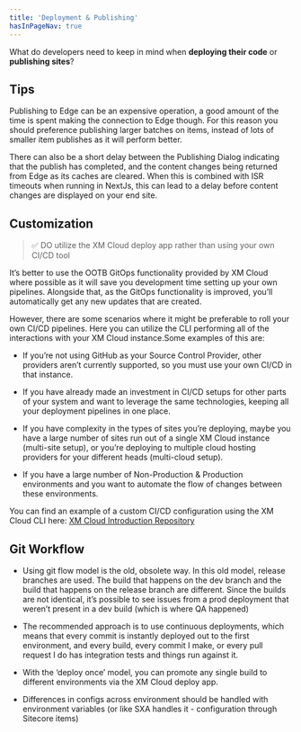 ```yaml
---
title: 'Deployment & Publishing'
hasInPageNav: true
---
```


What do developers need to keep in mind when **deploying their code** or **publishing sites**?

## Tips

Publishing to Edge can be an expensive operation, a good amount of the time is spent making the connection to Edge though. For this reason you should preference publishing larger batches on items, instead of lots of smaller item publishes as it will perform better.

There can also be a short delay between the Publishing Dialog indicating that the publish has completed, and the content changes being returned from Edge as its caches are cleared. When this is combined with ISR timeouts when running in NextJs, this can lead to a delay before content changes are displayed on your end site.

## Customization

> ✅ DO utilize the XM Cloud deploy app rather than using your own CI/CD tool

It’s better to use the OOTB GitOps functionality provided by XM Cloud where possible as it will save you development time setting up your own pipelines. Alongside that, as the GitOps functionality is improved, you’ll automatically get any new updates that are created.

However, there are some scenarios where it might be preferable to roll your own CI/CD pipelines. Here you can utilize the CLI performing all of the interactions with your XM Cloud instance.Some examples of this are:

- If you’re not using GitHub as your Source Control Provider, other providers aren’t currently supported, so you must use your own CI/CD in that instance. 

- If you have already made an investment in CI/CD setups for other parts of your system and want to leverage the same technologies, keeping all your deployment pipelines in one place.

- If you have complexity in the types of sites you’re deploying, maybe you have a large number of sites run out of a single XM Cloud instance (multi-site setup), or you’re deploying to multiple cloud hosting providers for your different heads (multi-cloud setup).

- If you have a large number of Non-Production & Production environments and you want to automate the flow of changes between these environments.

You can find an example of a custom CI/CD configuration using the XM Cloud CLI here: [XM Cloud Introduction Repository](https://github.com/Sitecore/XM-Cloud-Introduction)

## Git Workflow

- Using git flow model is the old, obsolete way. In this old model, release branches are used. The build that happens on the dev branch and the build that happens on the release branch are different. Since the builds are not identical, it’s possible to see issues from a prod deployment that weren’t present in a dev build (which is where QA happened)

- The recommended approach is to use continuous deployments, which means that every commit is instantly deployed out to the first environment, and every build, every commit I make, or every pull request I do has integration tests and things run against it.

- With the ‘deploy once’ model, you can promote any single build to different environments via the XM Cloud deploy app. 

- Differences in configs across environment should be handled with environment variables (or like SXA handles it - configuration through Sitecore items)
